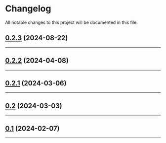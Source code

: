 <!--- BEGIN HEADER -->
# Changelog

All notable changes to this project will be documented in this file.
<!--- END HEADER -->

## [0.2.3](https://github.com/groton-school/carousel-athletics/compare/v0.2.2...v0.2.3) (2024-08-22)


---

## [0.2.2](https://github.com/groton-school/carousel-athletics/compare/v0.2.1...v0.2.2) (2024-04-08)


---

## [0.2.1](https://github.com/groton-school/carousel-athletics/compare/v0.2...v0.2.1) (2024-03-06)


---

## [0.2](https://github.com/groton-school/carousel-athletics/compare/v0.1...v0.2) (2024-03-03)


---

## [0.1](https://github.com/groton-school/carousel-athletics/compare/cf0dc04a3de0a99936bc76e2a3e2e4a6d3476de9...v0.1) (2024-02-07)


---

